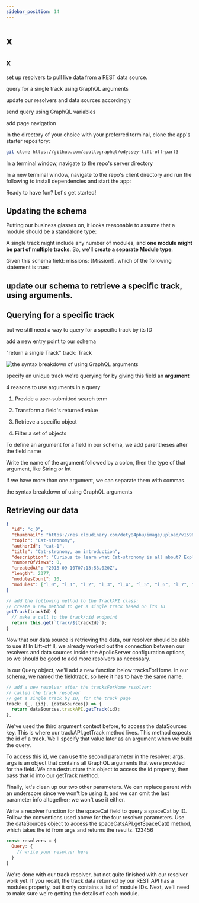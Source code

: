 ```yaml
---
sidebar_position: 14
---
```


# x

## x

set up resolvers to pull live data from a REST data source.

query for a single track using GraphQL arguments

update our resolvers and data sources accordingly

send query using GraphQL variables

add page navigation

In the directory of your choice with your preferred terminal, clone the app's starter repository:

```bash
git clone https://github.com/apollographql/odyssey-lift-off-part3
```

In a terminal window, navigate to the repo's server directory

In a new terminal window, navigate to the repo's client directory and run the following to install dependencies and start the app:

Ready to have fun? Let's get started!

## Updating the schema

Putting our business glasses on, it looks reasonable to assume that a module should be a standalone type:

A single track might include any number of modules, and **one module might be part of multiple tracks**. So, we'll **create a separate Module type**.

Given this schema field: missions: [Mission!], which of the following statement is true:

## update our schema to retrieve a specific track, using arguments.

## Querying for a specific track

but we still need a way to query for a specific track by its ID

add a new entry point to our schema

"return a single Track"
track: Track

![the syntax breakdown of using GraphQL arguments](https://res.cloudinary.com/apollographql/image/upload/e_sharpen:50,c_scale,q_90,w_1440,fl_progressive/v1623354512/odyssey/lift-off-part3/args-syntax_t0wseq.jpg)

specify an unique track we're querying for by giving this field an **argument**

4 reasons to use arguments in a query

1. Provide a user-submitted search term

2. Transform a field's returned value

3. Retrieve a specific object

4. Filter a set of objects

To define an argument for a field in our schema, we add parentheses after the field name

Write the name of the argument followed by a colon, then the type of that argument, like String or Int

If we have more than one argument, we can separate them with commas.

the syntax breakdown of using GraphQL arguments

## Retrieving our data

```json title="response from the track/:id endpoint giving it the id = c_0"
{
  "id": "c_0",
  "thumbnail": "https://res.cloudinary.com/dety84pbu/image/upload/v1598465568/nebula_cat_djkt9r.jpg",
  "topic": "Cat-stronomy",
  "authorId": "cat-1",
  "title": "Cat-stronomy, an introduction",
  "description": "Curious to learn what Cat-stronomy is all about? Explore the planetary and celestial alignments and how they have affected our space missions.",
  "numberOfViews": 0,
  "createdAt": "2018-09-10T07:13:53.020Z",
  "length": 2377,
  "modulesCount": 10,
  "modules": ["l_0", "l_1", "l_2", "l_3", "l_4", "l_5", "l_6", "l_7", "l_8", "l_9"]
}
```

```js title="server/src/datasources/track-api.js"
// add the following method to the TrackAPI class:
// create a new method to get a single track based on its ID
getTrack(trackId) {
  // make a call to the track/:id endpoint
  return this.get(`track/${trackId}`);
}
```

Now that our data source is retrieving the data, our resolver should be able to use it! In Lift-off II, we already worked out the connection between our resolvers and data sources inside the ApolloServer configuration options, so we should be good to add more resolvers as necessary.

In our Query object, we'll add a new function below tracksForHome. In our schema, we named the fieldtrack, so here it has to have the same name.

```js title="server/src/resolvers.js"
// add a new resolver after the tracksForHome resolver:
// called the track resolver
// get a single track by ID, for the track page
track: (_, {id}, {dataSources}) => {
  return dataSources.trackAPI.getTrack(id);
},
```

We've used the third argument context before, to access the dataSources key. This is where our trackAPI.getTrack method lives. This method expects the id of a track. We'll specify that value later as an argument when we build the query.

To access this id, we can use the second parameter in the resolver: args. args is an object that contains all GraphQL arguments that were provided for the field. We can destructure this object to access the id property, then pass that id into our getTrack method.

Finally, let's clean up our two other parameters. We can replace parent with an underscore since we won't be using it, and we can omit the last parameter info altogether; we won't use it either.

Write a resolver function for the spaceCat field to query a spaceCat by ID. Follow the conventions used above for the four resolver parameters. Use the dataSources object to access the spaceCatsAPI.getSpaceCat() method, which takes the id from args and returns the results.
123456

```js
const resolvers = {
  Query: {
    // write your resolver here
  }
}
```

We're done with our track resolver, but not quite finished with our resolver work yet. If you recall, the track data returned by our REST API has a modules property, but it only contains a list of module IDs. Next, we'll need to make sure we're getting the details of each module.
